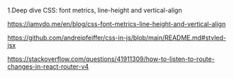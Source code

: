 1.Deep dive CSS: font metrics, line-height and vertical-align

https://iamvdo.me/en/blog/css-font-metrics-line-height-and-vertical-align

https://github.com/andreipfeiffer/css-in-js/blob/main/README.md#styled-jsx

https://stackoverflow.com/questions/41911309/how-to-listen-to-route-changes-in-react-router-v4

